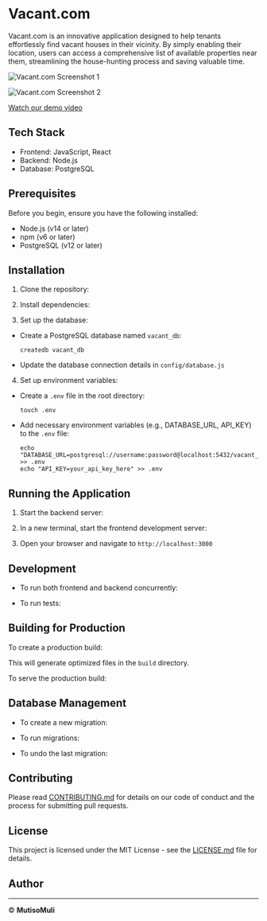 # Vacant.com

Vacant.com is an innovative application designed to help tenants effortlessly find vacant houses in their vicinity. By simply enabling their location, users can access a comprehensive list of available properties near them, streamlining the house-hunting process and saving valuable time.

![Vacant.com Screenshot 1](https://res.cloudinary.com/dhbztjzkr/image/upload/v1724702039/Screenshot_2024-08-26_225218_jjtlwy.png)

![Vacant.com Screenshot 2](https://res.cloudinary.com/dhbztjzkr/image/upload/v1724702165/Screenshot_2024-08-26_225539_wzk5yu.png)

[Watch our demo video](https://youtu.be/-8Ewx1yFTo8)

## Tech Stack

- Frontend: JavaScript, React
- Backend: Node.js
- Database: PostgreSQL

## Prerequisites

Before you begin, ensure you have the following installed:
- Node.js (v14 or later)
- npm (v6 or later)
- PostgreSQL (v12 or later)

## Installation

1. Clone the repository:

2. Install dependencies:

3. Set up the database:
- Create a PostgreSQL database named `vacant_db`:
  ```
  createdb vacant_db
  ```
- Update the database connection details in `config/database.js`

4. Set up environment variables:
- Create a `.env` file in the root directory:
  ```
  touch .env
  ```
- Add necessary environment variables (e.g., DATABASE_URL, API_KEY) to the `.env` file:
  ```
  echo "DATABASE_URL=postgresql://username:password@localhost:5432/vacant_db" >> .env
  echo "API_KEY=your_api_key_here" >> .env
  ```

## Running the Application

1. Start the backend server:

2. In a new terminal, start the frontend development server:

3. Open your browser and navigate to `http://localhost:3000`

## Development

- To run both frontend and backend concurrently:

- To run tests:

## Building for Production

To create a production build:

This will generate optimized files in the `build` directory.

To serve the production build:

## Database Management

- To create a new migration:

- To run migrations:

- To undo the last migration:

## Contributing

Please read [CONTRIBUTING.md](CONTRIBUTING.md) for details on our code of conduct and the process for submitting pull requests.

## License

This project is licensed under the MIT License - see the [LICENSE.md](LICENSE.md) file for details.

## Author
---
© **MutisoMuli**